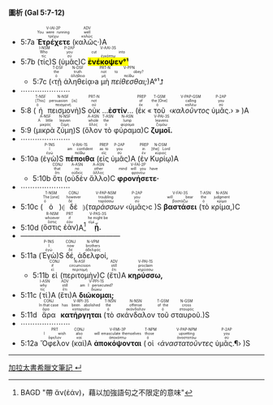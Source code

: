 #### 圖析 (Gal 5:7-12)

- 5:7a <RUBY><ruby><ruby><strong>Ἐτρέχετε</strong><rt>τρέχω</rt></ruby><rt>You were running</rt></ruby><rt>V-IAI-2P</rt></RUBY> (<RUBY><ruby><ruby>καλῶς·<rt>καλῶς</rt></ruby><rt>well</rt></ruby><rt>ADV</rt></RUBY>)A 
- 5:7b (<RUBY><ruby><ruby>τίς<rt>τίς</rt></ruby><rt>Who</rt></ruby><rt>I-NSM</rt></RUBY>)S (<RUBY><ruby><ruby>ὑμᾶς<rt>σύ</rt></ruby><rt>you</rt></ruby><rt>P-2AP</rt></RUBY>)C <RUBY><ruby><ruby><mark><strong>ἐνέκοψεν°¹</strong></mark><rt>ἐγκόπτω</rt></ruby><rt>cut into</rt></ruby><rt>V-AAI-3S</rt></RUBY> 
	- 5:7c  (‹<RUBY><ruby><ruby>τῇ<rt>ὁ</rt></ruby><rt>the</rt></ruby><rt>T-DSF</rt></RUBY> <RUBY><ruby><ruby>ἀληθείᾳ<rt>ἀλήθεια</rt></ruby><rt>truth</rt></ruby><rt>N-DSF</rt></RUBY>›a <RUBY><ruby><ruby>μὴ<rt>μή</rt></ruby><rt>not</rt></ruby><rt>PRT-N</rt></RUBY> <RUBY><ruby><ruby><em>πείθεσθαι;</em><rt>πείθω</rt></ruby><rt>to obey?</rt></ruby><rt>V-PPN</rt></RUBY>)A°¹⮥
- ⋯⋯⋯⋯⋯⋯⋯
- 5:8 (<RUBY><ruby><ruby>ἡ<rt>ὁ</rt></ruby><rt>[This]</rt></ruby><rt>T-NSF</rt></RUBY> <RUBY><ruby><ruby>πεισμονὴ<rt>πεισμονή</rt></ruby><rt>persuasion [is]</rt></ruby><rt>N-NSF</rt></RUBY>)S <RUBY><ruby><ruby>οὐκ<rt>οὐ</rt></ruby><rt>not</rt></ruby><rt>PRT-N</rt></RUBY> ...**ἐστίν**... (<RUBY><ruby><ruby>ἐκ<rt>ἐκ</rt></ruby><rt>of</rt></ruby><rt>PREP</rt></RUBY> «<RUBY><ruby><ruby>τοῦ<rt>ὁ</rt></ruby><rt>the [One]</rt></ruby><rt>T-GSM</rt></RUBY> ‹<RUBY><ruby><ruby><em>καλοῦντος</em><rt>καλέω</rt></ruby><rt>calling</rt></ruby><rt>V-PAP-GSM</rt></RUBY> <RUBY><ruby><ruby>ὑμᾶς.<rt>σύ</rt></ruby><rt>you</rt></ruby><rt>P-2AP</rt></RUBY>› » )A
- 5:9 (<RUBY><ruby><ruby>μικρὰ<rt>μικρός</rt></ruby><rt>A little</rt></ruby><rt>A-NSF</rt></RUBY> <RUBY><ruby><ruby>ζύμη<rt>ζύμη</rt></ruby><rt>leaven</rt></ruby><rt>N-NSF</rt></RUBY>)S (<RUBY><ruby><ruby>ὅλον<rt>ὅλος</rt></ruby><rt>whole</rt></ruby><rt>A-ASN</rt></RUBY> <RUBY><ruby><ruby>τὸ<rt>ὁ</rt></ruby><rt>the</rt></ruby><rt>T-ASN</rt></RUBY> <RUBY><ruby><ruby>φύραμα<rt>φύραμα</rt></ruby><rt>lump</rt></ruby><rt>N-ASN</rt></RUBY>)C <RUBY><ruby><ruby><strong>ζυμοῖ.</strong><rt>ζυμόω</rt></ruby><rt>leavens</rt></ruby><rt>V-PAI-3S</rt></RUBY>
- ⋯⋯⋯⋯⋯⋯⋯
- 5:10a (<RUBY><ruby><ruby>ἐγὼ<rt>ἐγώ</rt></ruby><rt>I</rt></ruby><rt>P-1NS</rt></RUBY>)S <RUBY><ruby><ruby><strong>πέποιθα</strong><rt>πείθω</rt></ruby><rt>am confident</rt></ruby><rt>V-RAI-1S</rt></RUBY> (<RUBY><ruby><ruby>εἰς<rt>εἰς</rt></ruby><rt>as to</rt></ruby><rt>PREP</rt></RUBY> <RUBY><ruby><ruby>ὑμᾶς<rt>σύ</rt></ruby><rt>you</rt></ruby><rt>P-2AP</rt></RUBY>)A (<RUBY><ruby><ruby>ἐν<rt>ἐν</rt></ruby><rt>in</rt></ruby><rt>PREP</rt></RUBY> <RUBY><ruby><ruby>Κυρίῳ<rt>κύριος</rt></ruby><rt>[the] Lord</rt></ruby><rt>N-DSM</rt></RUBY>)A
	- 5:10b <RUBY><ruby><ruby>ὅτι<rt>ὅτι</rt></ruby><rt>that</rt></ruby><rt>CONJ</rt></RUBY> (<RUBY><ruby><ruby>οὐδὲν<rt>οὐδείς</rt></ruby><rt>no</rt></ruby><rt>A-ASN</rt></RUBY> <RUBY><ruby><ruby>ἄλλο<rt>ἄλλος</rt></ruby><rt>other</rt></ruby><rt>A-ASN</rt></RUBY>)C <RUBY><ruby><ruby><strong>φρονήσετε·</strong><rt>φρονέω</rt></ruby><rt>mind will you have</rt></ruby><rt>V-FAI-2P</rt></RUBY> 
- ⋯⋯⋯⋯⋯⋯⋯
- 5:10c (<RUBY><ruby><ruby>ὁ<rt>ὁ</rt></ruby><rt>The [one]</rt></ruby><rt>T-NSM</rt></RUBY>)⦇ <RUBY><ruby><ruby>δὲ<rt>δέ</rt></ruby><rt>however</rt></ruby><rt>CONJ</rt></RUBY> ⦈(<RUBY><ruby><ruby><em>ταράσσων</em><rt>ταράσσω</rt></ruby><rt>troubling</rt></ruby><rt>V-PAP-NSM</rt></RUBY> ‹<RUBY><ruby><ruby>ὑμᾶς<rt>σύ</rt></ruby><rt>you</rt></ruby><rt>P-2AP</rt></RUBY>›c )S <RUBY><ruby><ruby><strong>βαστάσει</strong><rt>βαστάζω</rt></ruby><rt>will bear</rt></ruby><rt>V-FAI-3S</rt></RUBY> (<RUBY><ruby><ruby>τὸ<rt>ὁ</rt></ruby><rt>the</rt></ruby><rt>T-ASN</rt></RUBY> <RUBY><ruby><ruby>κρίμα,<rt>κρίμα</rt></ruby><rt>judgment</rt></ruby><rt>N-ASN</rt></RUBY>)C 
- 5:10d (<RUBY><ruby><ruby>ὅστις<rt>ὅστις</rt></ruby><rt>whoever</rt></ruby><rt>R-NSM</rt></RUBY> <RUBY><ruby><ruby>ἐὰν<rt>ἐάν</rt></ruby><rt>if</rt></ruby><rt>PRT</rt></RUBY>)A[^1] <RUBY><ruby><ruby><strong>ᾖ.</strong><rt>εἰμί</rt></ruby><rt>he might be</rt></ruby><rt>V-PAS-3S</rt></RUBY>
- ——————————————
- 5:11a (<RUBY><ruby><ruby>Ἐγὼ<rt>ἐγώ</rt></ruby><rt>I</rt></ruby><rt>P-1NS</rt></RUBY>)S <RUBY><ruby><ruby>δέ,<rt>δέ</rt></ruby><rt>now</rt></ruby><rt>CONJ</rt></RUBY> <RUBY><ruby><ruby>ἀδελφοί,<rt>ἀδελφός</rt></ruby><rt>brothers</rt></ruby><rt>N-VPM</rt></RUBY>
	- 5:11b <RUBY><ruby><ruby>εἰ<rt>εἰ</rt></ruby><rt>if</rt></ruby><rt>CONJ</rt></RUBY> (<RUBY><ruby><ruby>περιτομὴν<rt>περιτομή</rt></ruby><rt>circumcision</rt></ruby><rt>N-ASF</rt></RUBY>)C (<RUBY><ruby><ruby>ἔτι<rt>ἔτι</rt></ruby><rt>still</rt></ruby><rt>ADV</rt></RUBY>)A <RUBY><ruby><ruby><strong>κηρύσσω,</strong><rt>κηρύσσω</rt></ruby><rt>proclaim</rt></ruby><rt>V-PAI-1S</rt></RUBY> 
- 5:11c (<RUBY><ruby><ruby>τί<rt>τίς</rt></ruby><rt>why</rt></ruby><rt>I-ASN</rt></RUBY>)A (<RUBY><ruby><ruby>ἔτι<rt>ἔτι</rt></ruby><rt>still</rt></ruby><rt>ADV</rt></RUBY>)A <RUBY><ruby><ruby><strong>διώκομαι;</strong><rt>διώκω</rt></ruby><rt>am I persecuted?</rt></ruby><rt>V-PPI-1S</rt></RUBY> 
- 5:11d <RUBY><ruby><ruby>ἄρα<rt>ἄρα</rt></ruby><rt>In that case</rt></ruby><rt>CONJ</rt></RUBY> <RUBY><ruby><ruby><strong>κατήργηται</strong><rt>καταργέω</rt></ruby><rt>has been abolished</rt></ruby><rt>V-RPI-3S</rt></RUBY> (<RUBY><ruby><ruby>τὸ<rt>ὁ</rt></ruby><rt>the</rt></ruby><rt>T-NSN</rt></RUBY> <RUBY><ruby><ruby>σκάνδαλον<rt>σκάνδαλον</rt></ruby><rt>offense</rt></ruby><rt>N-NSN</rt></RUBY> <RUBY><ruby><ruby>τοῦ<rt>ὁ</rt></ruby><rt>of the</rt></ruby><rt>T-GSM</rt></RUBY> <RUBY><ruby><ruby>σταυροῦ.<rt>σταυρός</rt></ruby><rt>cross</rt></ruby><rt>N-GSM</rt></RUBY>)S
- ⋯⋯⋯⋯⋯⋯⋯
- 5:12a <RUBY><ruby><ruby>Ὄφελον<rt>ὄφελον</rt></ruby><rt>I wish</rt></ruby><rt>PRT</rt></RUBY> (<RUBY><ruby><ruby>καὶ<rt>καί</rt></ruby><rt>also</rt></ruby><rt>CONJ</rt></RUBY>)A <RUBY><ruby><ruby><strong>ἀποκόψονται</strong><rt>ἀποκόπτω</rt></ruby><rt>will emasculate themselves</rt></ruby><rt>V-FMI-3P</rt></RUBY> (<RUBY><ruby><ruby>οἱ<rt>ὁ</rt></ruby><rt>those</rt></ruby><rt>T-NPM</rt></RUBY> ‹<RUBY><ruby><ruby><em>ἀναστατοῦντες</em><rt>ἀναστατόω</rt></ruby><rt>upsetting</rt></ruby><rt>V-PAP-NPM</rt></RUBY> <RUBY><ruby><ruby>ὑμᾶς.¶<rt>σύ</rt></ruby><rt>you</rt></ruby><rt>P-2AP</rt></RUBY>› )S


[^1]: BAGD "帶 ἄν(ἐάν)，藉以加強語句之不限定的意味"



---
[加拉太書希臘文筆記 ↵](Galatians-Notes.md)